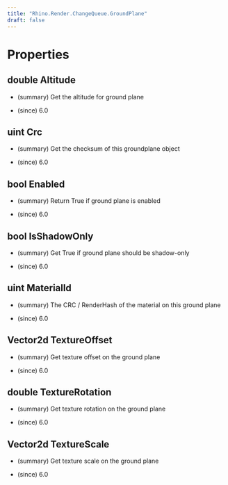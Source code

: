 ```yaml
---
title: "Rhino.Render.ChangeQueue.GroundPlane"
draft: false
---
```


# Properties
## double Altitude
- (summary) 
     Get the altitude for ground plane
     
- (since) 6.0
## uint Crc
- (summary) 
     Get the checksum of this groundplane object
     
- (since) 6.0
## bool Enabled
- (summary) 
     Return True if ground plane is enabled
     
- (since) 6.0
## bool IsShadowOnly
- (summary) 
     Get True if ground plane should be shadow-only
     
- (since) 6.0
## uint MaterialId
- (summary) 
     The CRC / RenderHash of the material on this ground plane
     
- (since) 6.0
## Vector2d TextureOffset
- (summary) 
     Get texture offset on the ground plane
     
- (since) 6.0
## double TextureRotation
- (summary) 
     Get texture rotation on the ground plane
     
- (since) 6.0
## Vector2d TextureScale
- (summary) 
     Get texture scale on the ground plane
     
- (since) 6.0
